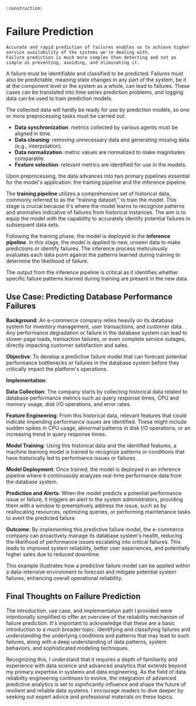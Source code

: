 ```admonish warning title="Page under construction"
:construction:
```

# Failure Prediction

```admonish tip title="Failure Detection is not Enough"
Accurate and rapid prediction of failures enables us to achieve higher service availability of the systems we're dealing with.
Failure prediction is much more complex than detecting and not as simple as preventing, avoiding, and eliminating it.
```

A failure must be identifiable and classified to be predicted. Failures must also be predictable, meaning state changes in any part of the system, be it at the component level or the system as a whole, can lead to failures. These cases can be translated into time series prediction problems, and logging data can be used to train prediction models.

The collected data will hardly be ready for use by prediction models, so one or more preprocessing tasks must be carried out:

* **Data synchronization**: metrics collected by various agents must be aligned in time.
* **Data cleaning**: removing unnecessary data and generating missing data (e.g., interpolation).
* **Data normalization**: metric values are normalized to make magnitudes comparable.
* **Feature selection**: relevant metrics are identified for use in the models.

Upon preprocessing, the data advances into two primary pipelines essential for the model's application: the training pipeline and the inference pipeline.

The **training pipeline** utilizes a comprehensive set of historical data, commonly referred to as the "training dataset," to train the model.
This stage is crucial because it's where the model learns to recognize patterns and anomalies indicative of failures from historical instances.
The aim is to equip the model with the capability to accurately identify potential failures in subsequent data sets.

Following the training phase, the model is deployed in the **inference pipeline**.
In this stage, the model is applied to new, unseen data to make predictions or identify failures.
The inference process meticulously evaluates each data point against the patterns learned during training to determine the likelihood of failure.

The output from the inference pipeline is critical as it identifies whether specific failure patterns learned during training are present in the new data.

## Use Case: Predicting Database Performance Failures

**Background**:
An e-commerce company relies heavily on its database system for inventory management, user transactions, and customer data.
Any performance degradation or failure in the database system can lead to slower page loads, transaction failures, or even complete service outages, directly impacting customer satisfaction and sales.

**Objective**:
To develop a predictive failure model that can forecast potential performance bottlenecks or failures in the database system before they critically impact the platform's operations.

**Implementation**:

**Data Collection**:
The company starts by collecting historical data related to database performance metrics such as query response times, CPU and memory usage, disk I/O operations, and error rates.

**Feature Engineering**:
From this historical data, relevant features that could indicate impending performance issues are identified.
These might include sudden spikes in CPU usage, abnormal patterns in disk I/O operations, or an increasing trend in query response times.

**Model Training**:
Using this historical data and the identified features, a machine learning model is trained to recognize patterns or conditions that have historically led to performance issues or failures.

**Model Deployment**:
Once trained, the model is deployed in an inference pipeline where it continuously analyzes real-time performance data from the database system.

**Prediction and Alerts**:
When the model predicts a potential performance issue or failure, it triggers an alert to the system administrators, providing them with a window to preemptively address the issue, such as by reallocating resources, optimizing queries, or performing maintenance tasks to avert the predicted failure.

**Outcome**:
By implementing this predictive failure model, the e-commerce company can proactively manage its database system's health, reducing the likelihood of performance issues escalating into critical failures. This leads to improved system reliability, better user experiences, and potentially higher sales due to reduced downtime.

This example illustrates how a predictive failure model can be applied within a data-intensive environment to forecast and mitigate potential system failures, enhancing overall operational reliability.

## Final Thoughts on Failure Prediction

The introduction, use case, and implementation path I provided were intentionally simplified to offer an overview of the reliability mechanism of failure prediction.
It's important to acknowledge that these are a basic introduction to a much broader topic: identifying and classifying failures and understanding the underlying conditions and patterns that may lead to such failures, along with a deep understanding of data patterns, system behaviors, and sophisticated modeling techniques.

Recognizing this, I understand that it requires a depth of familiarity and experience with data science and advanced analytics that extends beyond my primary expertise in systems and data engineering.
As the field of data reliability engineering continues to evolve, the integration of advanced predictive analytics is set to significantly influence and shape the future of resilient and reliable data systems.
I encourage readers to dive deeper by seeking out expert advice and professional materials on these topics.
